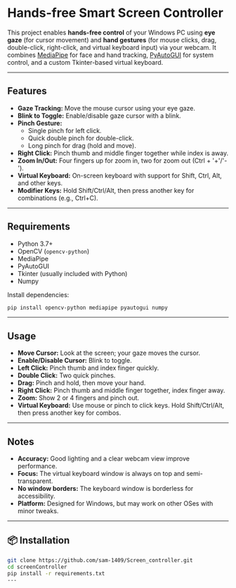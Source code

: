 # Hands-free Smart Screen Controller
This project enables **hands-free control** of your Windows PC using **eye gaze** (for cursor movement) and **hand gestures** (for mouse clicks, drag, double-click, right-click, and virtual keyboard input) via your webcam. It combines [MediaPipe](https://google.github.io/mediapipe/) for face and hand tracking, [PyAutoGUI](https://pyautogui.readthedocs.io/) for system control, and a custom Tkinter-based virtual keyboard.

---

## Features

- **Gaze Tracking:** Move the mouse cursor using your eye gaze.
- **Blink to Toggle:** Enable/disable gaze cursor with a blink.
- **Pinch Gesture:** 
  - Single pinch for left click.
  - Quick double pinch for double-click.
  - Long pinch for drag (hold and move).
- **Right Click:** Pinch thumb and middle finger together while index is away.
- **Zoom In/Out:** Four fingers up for zoom in, two for zoom out (Ctrl + '+'/'-').
- **Virtual Keyboard:** On-screen keyboard with support for Shift, Ctrl, Alt, and other keys.
- **Modifier Keys:** Hold Shift/Ctrl/Alt, then press another key for combinations (e.g., Ctrl+C).

---

## Requirements

- Python 3.7+
- OpenCV (`opencv-python`)
- MediaPipe
- PyAutoGUI
- Tkinter (usually included with Python)
- Numpy

Install dependencies:
```bash
pip install opencv-python mediapipe pyautogui numpy
```

---

## Usage

- **Move Cursor:** Look at the screen; your gaze moves the cursor.
- **Enable/Disable Cursor:** Blink to toggle.
- **Left Click:** Pinch thumb and index finger quickly.
- **Double Click:** Two quick pinches.
- **Drag:** Pinch and hold, then move your hand.
- **Right Click:** Pinch thumb and middle finger together, index finger away.
- **Zoom:** Show 2 or 4 fingers and pinch out.
- **Virtual Keyboard:** Use mouse or pinch to click keys. Hold Shift/Ctrl/Alt, then press another key for combos.

---

## Notes

- **Accuracy:** Good lighting and a clear webcam view improve performance.
- **Focus:** The virtual keyboard window is always on top and semi-transparent.
- **No window borders:** The keyboard window is borderless for accessibility.
- **Platform:** Designed for Windows, but may work on other OSes with minor tweaks.

---

## 📦 Installation

```bash
git clone https://github.com/sam-1409/Screen_controller.git
cd screenController
pip install -r requirements.txt
---

